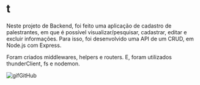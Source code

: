# t

Neste projeto de Backend, foi feito uma aplicação de cadastro de palestrantes, em que é possível visualizar/pesquisar, cadastrar, editar e excluir informações. Para isso, foi desenvolvido uma API de um CRUD, em Node.js com Express.

Foram criados middlewares, helpers e routers. E, foram utilizados thunderClient, fs e nodemon.

![gifGitHub](https://user-images.githubusercontent.com/90699176/175839446-380150bb-f2d6-4aca-9c92-a0ebf88d31e3.gif)
